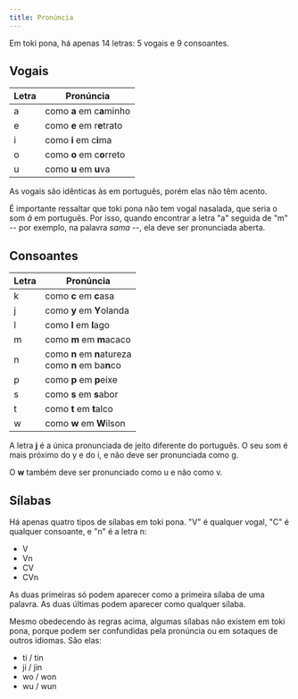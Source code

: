 ```yaml
---
title: Pronúncia
---
```

Em toki pona, há apenas 14 letras: 5 vogais e 9 consoantes.

## Vogais

Letra | Pronúncia
-|-
a | como **a** em c**a**minho
e | como **e** em r**e**trato
i | como **i** em c**i**ma
o | como **o** em c**o**rreto
u | como **u** em **u**va

As vogais são idênticas às em português, porém elas não têm acento.

É importante ressaltar que toki pona não tem vogal nasalada, que seria o som _ã_ em português. Por isso, quando encontrar a letra "a" seguida de "m" -- por exemplo, na palavra _sama_ --, ela deve ser pronunciada aberta.

## Consoantes

Letra | Pronúncia
-|-
k | como **c** em **c**asa
j | como **y** em **Y**olanda
l | como **l** em **l**ago
m | como **m** em **m**acaco
n | como **n** em **n**atureza<br>como **n** em ba**n**co
p | como **p** em **p**eixe
s | como **s** em **s**abor
t | como **t** em **t**alco
w | como **w** em **W**ilson

A letra **j** é a única pronunciada de jeito diferente do português. O seu som é mais próximo do y e do i, e não deve ser pronunciada como g.

O **w** também deve ser pronunciado como u e não como v.

## Sílabas

Há apenas quatro tipos de sílabas em toki pona. "V" é qualquer vogal, "C" é qualquer consoante, e "n" é a letra n:

- V
- Vn
- CV
- CVn

As duas primeiras só podem aparecer como a primeira sílaba de uma palavra. As duas últimas podem aparecer como qualquer sílaba.

Mesmo obedecendo às regras acima, algumas sílabas não existem em toki pona, porque podem ser confundidas pela pronúncia ou em sotaques de outros idiomas. São elas:

- ti / tin
- ji / jin
- wo / won
- wu / wun

